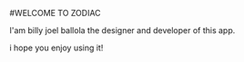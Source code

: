 #WELCOME TO ZODIAC

I'am billy joel ballola the designer and developer of this app.

i hope you enjoy using it!
